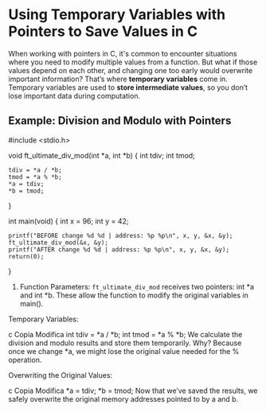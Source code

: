 # Using Temporary Variables with Pointers to Save Values in C

When working with pointers in C, it's common to encounter situations where you need to modify multiple values from a function. But what if those values depend on each other, and changing one too early would overwrite important information?
That’s where **temporary variables** come in. Temporary variables are used to **store intermediate values**, so you don’t lose important data during computation.

## Example: Division and Modulo with Pointers
#include <stdio.h>

void	ft_ultimate_div_mod(int *a, int *b)
{
	int	tdiv;
	int	tmod;

	tdiv = *a / *b;
	tmod = *a % *b;
	*a = tdiv;
	*b = tmod;
}

int main(void)
{
	int x = 96;
	int y = 42;

	printf("BEFORE change %d %d | address: %p %p\n", x, y, &x, &y);
	ft_ultimate_div_mod(&x, &y);
	printf("AFTER change %d %d | address: %p %p\n", x, y, &x, &y);
	return(0);
}

1. Function Parameters:
`ft_ultimate_div_mod` receives two pointers: int *a and int *b.
These allow the function to modify the original variables in main().

Temporary Variables:

c
Copia
Modifica
int tdiv = *a / *b;
int tmod = *a % *b;
We calculate the division and modulo results and store them temporarily.
Why? Because once we change *a, we might lose the original value needed for the % operation.

Overwriting the Original Values:

c
Copia
Modifica
*a = tdiv;
*b = tmod;
Now that we’ve saved the results, we safely overwrite the original memory addresses pointed to by a and b.




